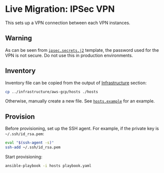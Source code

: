 # Live Migration: IPSec VPN

This sets up a VPN connection between each VPN instances.

## Warning

As can be seen from [`ipsec.secrets.j2`](roles/strongswan/templates/ipsec.secrets.j2) template, the password used for the VPN is not secure. Do not use this in production environments.

## Inventory

Inventory file can be copied from the output of [Infrastructure](../infrastructure) section:

```sh
cp ../infrastructure/aws-gcp/hosts ./hosts
```

Otherwise, manually create a new file. See [`hosts.example`](hosts.example) for an example.

## Provision

Before provisioning, set up the SSH agent. For example, if the private key is `~/.ssh/id_rsa.pem`:

```sh
eval "$(ssh-agent -s)"
ssh-add ~/.ssh/id_rsa.pem
```

Start provisioning:

```sh
ansible-playbook -i hosts playbook.yaml
```
